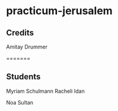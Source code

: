 # practicum-jerusalem
  
## Credits
Amitay Drummer

=======
## Students
Myriam Schulmann
Racheli Idan

Noa Sultan
